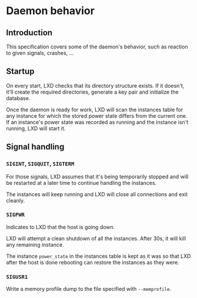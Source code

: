 # Daemon behavior

## Introduction

This specification covers some of the daemon's behavior, such as
reaction to given signals, crashes, ...

## Startup
On every start, LXD checks that its directory structure exists. If it
doesn't, it'll create the required directories, generate a key pair and
initialize the database.

Once the daemon is ready for work, LXD will scan the instances table
for any instance for which the stored power state differs from the
current one. If an instance's power state was recorded as running and the
instance isn't running, LXD will start it.

## Signal handling
### `SIGINT`, `SIGQUIT`, `SIGTERM`
For those signals, LXD assumes that it's being temporarily stopped and
will be restarted at a later time to continue handling the instances.

The instances will keep running and LXD will close all connections and
exit cleanly.

### `SIGPWR`
Indicates to LXD that the host is going down.

LXD will attempt a clean shutdown of all the instances. After 30s, it
will kill any remaining instance.

The instance `power_state` in the instances table is kept as it was so
that LXD after the host is done rebooting can restore the instances as
they were.

### `SIGUSR1`
Write a memory profile dump to the file specified with `--memprofile`.
